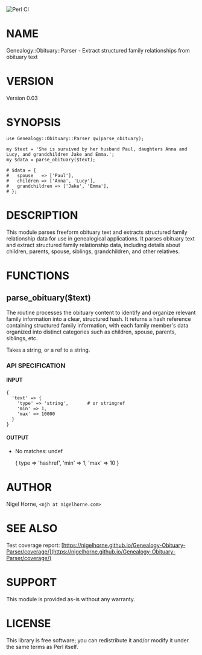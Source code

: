 ![Perl CI](https://github.com/nigelhorne/Genealogy-Obituary-Parser/actions/workflows/test.yml/badge.svg)

# NAME

Genealogy::Obituary::Parser - Extract structured family relationships from obituary text

# VERSION

Version 0.03

# SYNOPSIS

    use Genealogy::Obituary::Parser qw(parse_obituary);

    my $text = 'She is survived by her husband Paul, daughters Anna and Lucy, and grandchildren Jake and Emma.';
    my $data = parse_obituary($text);

    # $data = {
    #   spouse   => ['Paul'],
    #   children => ['Anna', 'Lucy'],
    #   grandchildren => ['Jake', 'Emma'],
    # };

# DESCRIPTION

This module parses freeform obituary text and extracts structured family relationship data
for use in genealogical applications.
It parses obituary text and extract structured family relationship data, including details about children, parents, spouse, siblings, grandchildren, and other relatives.

# FUNCTIONS

## parse\_obituary($text)

The routine processes the obituary content to identify and organize relevant family information into a clear, structured hash.
It returns a hash reference containing structured family information,
with each family member's data organized into distinct categories such as children, spouse, parents, siblings, etc.

Takes a string, or a ref to a string.

### API SPECIFICATION

#### INPUT

    {
      'text' => {
        'type' => 'string',       # or stringref
        'min' => 1,
        'max' => 10000
      }
    }

#### OUTPUT

- No matches: undef

    {
      type => 'hashref',
      'min' => 1,
      'max' => 10
    }

# AUTHOR

Nigel Horne, `<njh at nigelhorne.com>`

# SEE ALSO

Test coverage report: [https://nigelhorne.github.io/Genealogy-Obituary-Parser/coverage/](https://nigelhorne.github.io/Genealogy-Obituary-Parser/coverage/)

# SUPPORT

This module is provided as-is without any warranty.

# LICENSE

This library is free software; you can redistribute it and/or modify it under the same terms as Perl itself.

